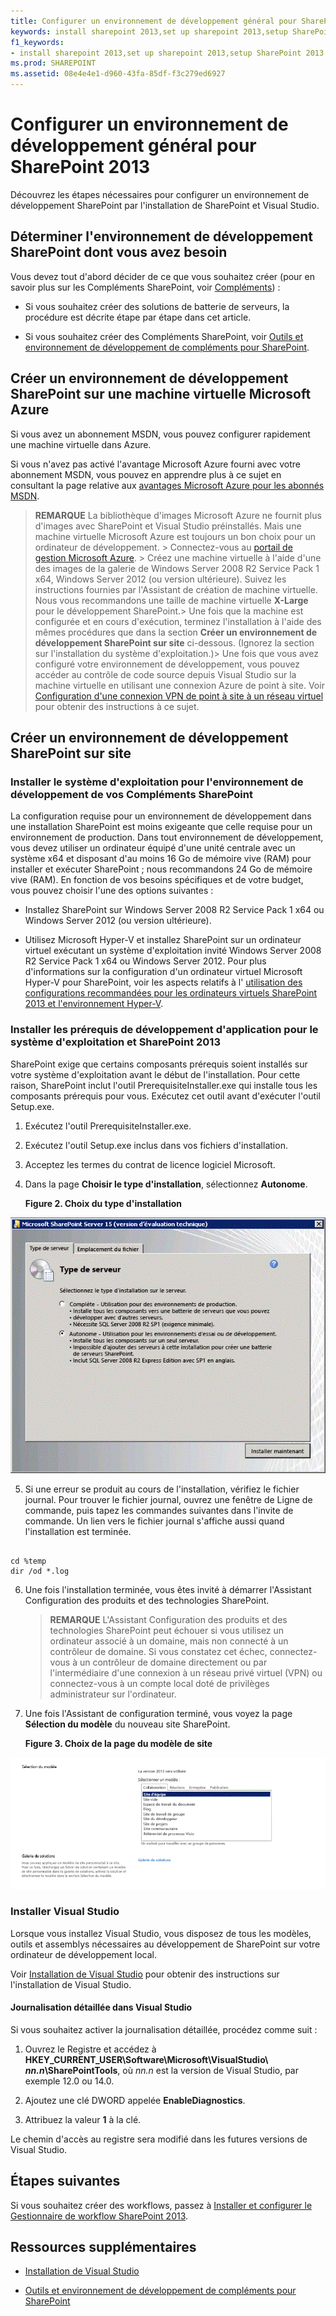 ```yaml
---
title: Configurer un environnement de développement général pour SharePoint 2013
keywords: install sharepoint 2013,set up sharepoint 2013,setup SharePoint 2013
f1_keywords:
- install sharepoint 2013,set up sharepoint 2013,setup SharePoint 2013
ms.prod: SHAREPOINT
ms.assetid: 08e4e4e1-d960-43fa-85df-f3c279ed6927
---
```



# Configurer un environnement de développement général pour SharePoint 2013
Découvrez les étapes nécessaires pour configurer un environnement de développement SharePoint par l'installation de SharePoint et Visual Studio.
## Déterminer l'environnement de développement SharePoint dont vous avez besoin
<a name="SP15_bk_determinedevenv"> </a>

Vous devez tout d'abord décider de ce que vous souhaitez créer (pour en savoir plus sur les Compléments SharePoint, voir  [Compléments](http://msdn.microsoft.com/library/cd1eda9e-8e54-4223-93a9-a6ea0d18df70%28Office.15%29.aspx)) :
  
    
    

- Si vous souhaitez créer des solutions de batterie de serveurs, la procédure est décrite étape par étape dans cet article.
    
  
- Si vous souhaitez créer des Compléments SharePoint, voir  [Outils et environnement de développement de compléments pour SharePoint](http://msdn.microsoft.com/library/6906eb86-8270-4098-8106-1e8d0d3c212e%28Office.15%29.aspx).
    
  

## Créer un environnement de développement SharePoint sur une machine virtuelle Microsoft Azure
<a name="SP15_bk_devenvazure"> </a>

Si vous avez un abonnement MSDN, vous pouvez configurer rapidement une machine virtuelle dans Azure.
  
    
    
Si vous n'avez pas activé l'avantage Microsoft Azure fourni avec votre abonnement MSDN, vous pouvez en apprendre plus à ce sujet en consultant la page relative aux  [avantages Microsoft Azure pour les abonnés MSDN](http://azure.microsoft.com/fr-fr/pricing/member-offers/msdn-benefits/).
  
    
    

> **REMARQUE**
> La bibliothèque d'images Microsoft Azure ne fournit plus d'images avec SharePoint et Visual Studio préinstallés. Mais une machine virtuelle Microsoft Azure est toujours un bon choix pour un ordinateur de développement. > Connectez-vous au  [portail de gestion Microsoft Azure](https://manage.windowsazure.com). > Créez une machine virtuelle à l'aide d'une des images de la galerie de Windows Server 2008 R2 Service Pack 1 x64, Windows Server 2012 (ou version ultérieure). Suivez les instructions fournies par l'Assistant de création de machine virtuelle. Nous vous recommandons une taille de machine virtuelle **X-Large** pour le développement SharePoint.> Une fois que la machine est configurée et en cours d'exécution, terminez l'installation à l'aide des mêmes procédures que dans la section **Créer un environnement de développement SharePoint sur site** ci-dessous. (Ignorez la section sur l'installation du système d'exploitation.)> Une fois que vous avez configuré votre environnement de développement, vous pouvez accéder au contrôle de code source depuis Visual Studio sur la machine virtuelle en utilisant une connexion Azure de point à site. Voir  [Configuration d'une connexion VPN de point à site à un réseau virtuel](https://azure.microsoft.com/fr-fr/documentation/articles/vpn-gateway-point-to-site-create/) pour obtenir des instructions à ce sujet.
  
    
    


## Créer un environnement de développement SharePoint sur site
<a name="SP15_bk_devenvazure"> </a>


  
    
    

### Installer le système d'exploitation pour l'environnement de développement de vos Compléments SharePoint
<a name="SP15_bk_InstallOS"> </a>

La configuration requise pour un environnement de développement dans une installation SharePoint est moins exigeante que celle requise pour un environnement de production. Dans tout environnement de développement, vous devez utiliser un ordinateur équipé d'une unité centrale avec un système x64 et disposant d'au moins 16 Go de mémoire vive (RAM) pour installer et exécuter SharePoint ; nous recommandons 24 Go de mémoire vive (RAM). En fonction de vos besoins spécifiques et de votre budget, vous pouvez choisir l'une des options suivantes :
  
    
    

- Installez SharePoint sur Windows Server 2008 R2 Service Pack 1 x64 ou Windows Server 2012 (ou version ultérieure).
    
  
- Utilisez Microsoft Hyper-V et installez SharePoint sur un ordinateur virtuel exécutant un système d'exploitation invité Windows Server 2008 R2 Service Pack 1 x64 ou Windows Server 2012. Pour plus d'informations sur la configuration d'un ordinateur virtuel Microsoft Hyper-V pour SharePoint, voir les aspects relatifs à l' [utilisation des configurations recommandées pour les ordinateurs virtuels SharePoint 2013 et l'environnement Hyper-V](http://technet.microsoft.com/fr-fr/library/ff621103%28office.15%29.aspx).
    
  

### Installer les prérequis de développement d'application pour le système d'exploitation et SharePoint 2013
<a name="SP15_bk_prereqsOS"> </a>

SharePoint exige que certains composants prérequis soient installés sur votre système d'exploitation avant le début de l'installation. Pour cette raison, SharePoint inclut l'outil PrerequisiteInstaller.exe qui installe tous les composants prérequis pour vous. Exécutez cet outil avant d'exécuter l'outil Setup.exe.
  
    
    

1. Exécutez l'outil PrerequisiteInstaller.exe.
    
  
2. Exécutez l'outil Setup.exe inclus dans vos fichiers d'installation.
    
  
3. Acceptez les termes du contrat de licence logiciel Microsoft.
    
  
4. Dans la page **Choisir le type d'installation**, sélectionnez **Autonome**.
    
   **Figure 2. Choix du type d'installation**

  

![Type de serveur d'installation SharePoint 2013](images/SP15_app_ServerType.gif)
  

  

  
5. Si une erreur se produit au cours de l'installation, vérifiez le fichier journal. Pour trouver le fichier journal, ouvrez une fenêtre de Ligne de commande, puis tapez les commandes suivantes dans l'invite de commande. Un lien vers le fichier journal s'affiche aussi quand l'installation est terminée.
    
  ```
  
cd %temp
dir /od *.log
  ```

6. Une fois l'installation terminée, vous êtes invité à démarrer l'Assistant Configuration des produits et des technologies SharePoint.
    
    > **REMARQUE**
      > L'Assistant Configuration des produits et des technologies SharePoint peut échouer si vous utilisez un ordinateur associé à un domaine, mais non connecté à un contrôleur de domaine. Si vous constatez cet échec, connectez-vous à un contrôleur de domaine directement ou par l'intermédiaire d'une connexion à un réseau privé virtuel (VPN) ou connectez-vous à un compte local doté de privilèges administrateur sur l'ordinateur. 
7. Une fois l'Assistant de configuration terminé, vous voyez la page **Sélection du modèle** du nouveau site SharePoint.
    
   **Figure 3. Choix de la page du modèle de site**

  

![Modèles de site SharePoint 2013](images/SP15_app_ChooseSiteTemplates.gif)
  

  

  

### Installer Visual Studio
<a name="SP15_bk_installVS"> </a>

Lorsque vous installez Visual Studio, vous disposez de tous les modèles, outils et assemblys nécessaires au développement de SharePoint sur votre ordinateur de développement local.
  
    
    
Voir  [Installation de Visual Studio](http://msdn.microsoft.com/fr-fr/library/e2h7fzkw%28v=vs.110%29.aspx) pour obtenir des instructions sur l'installation de Visual Studio.
  
    
    

#### Journalisation détaillée dans Visual Studio

Si vous souhaitez activer la journalisation détaillée, procédez comme suit :
  
    
    

1. Ouvrez le Registre et accédez à **HKEY_CURRENT_USER\\Software\\Microsoft\\VisualStudio\\ _nn.n_\\SharePointTools**, où _nn.n_ est la version de Visual Studio, par exemple 12.0 ou 14.0.
    
  
2. Ajoutez une clé DWORD appelée **EnableDiagnostics**.
    
  
3. Attribuez la valeur **1** à la clé.
    
  
Le chemin d'accès au registre sera modifié dans les futures versions de Visual Studio.
  
    
    

## Étapes suivantes
<a name="SP15_bk_devenvazure"> </a>

Si vous souhaitez créer des workflows, passez à  [Installer et configurer le Gestionnaire de workflow SharePoint 2013](set-up-and-configure-sharepoint-2013-workflow-manager.md).
  
    
    

## Ressources supplémentaires
<a name="SP15_bk_AddlResources"> </a>


-  [Installation de Visual Studio](http://msdn.microsoft.com/fr-fr/library/e2h7fzkw%28v=vs.110%29.aspx)
    
  
-  [Outils et environnement de développement de compléments pour SharePoint](http://msdn.microsoft.com/library/6906eb86-8270-4098-8106-1e8d0d3c212e%28Office.15%29.aspx)
    
  

  
    
    

